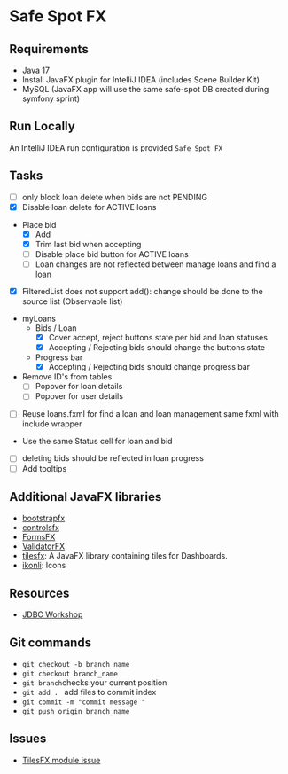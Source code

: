 # Safe Spot FX
## Requirements
- Java 17
- Install JavaFX plugin for IntelliJ IDEA (includes Scene Builder Kit)
- MySQL (JavaFX app will use the same safe-spot DB created during symfony sprint)

## Run Locally
An IntelliJ IDEA run configuration is provided `Safe Spot FX`

## Tasks
- [ ] only block loan delete when bids are not PENDING 
- [X] Disable loan delete for ACTIVE loans
- Place bid
  - [x] Add
  - [X] Trim last bid when accepting
  - [ ] Disable place bid button for ACTIVE loans
  - [ ] Loan changes are not reflected between manage loans and find a loan
- [x] FilteredList does not support add(): change should be done to the source list (Observable list)
- myLoans
  - Bids / Loan
    - [X] Cover accept, reject buttons state per bid and loan statuses
    - [X] Accepting / Rejecting bids should change the buttons state
  - Progress bar
    - [X] Accepting / Rejecting bids should change progress bar
- Remove ID's from tables
  - [ ] Popover for loan details
  - [ ] Popover for user details
- [ ] Reuse loans.fxml for find a loan and loan management same fxml with include wrapper
- Use the same Status cell for loan and bid
- [ ] deleting bids should be reflected in loan progress
- [ ] Add tooltips

## Additional JavaFX libraries
- [bootstrapfx](https://github.com/kordamp/bootstrapfx)
- [controlsfx](https://controlsfx.github.io)
- [FormsFX](https://github.com/dlsc-software-consulting-gmbh/FormsFX/)
- [ValidatorFX](https://github.com/effad/ValidatorFX)
- [tilesfx](https://github.com/HanSolo/tilesfx): A JavaFX library containing tiles for Dashboards.
- [ikonli](https://kordamp.org/ikonli/#_introduction): Icons
## Resources
- [JDBC Workshop](https://gitlab.com/mohamed.hosni.isi/workshopjdbc-3a)
## Git commands
- ``git checkout -b branch_name``
- ``git checkout branch_name``
- ``git branch``checks your current position
- ``git add . `` add files to commit index
- ``git commit -m "commit message " ``
- ``git push origin branch_name``

## Issues
- [TilesFX module issue](https://stackoverflow.com/questions/75250066/javafx-missing-eu-hansolo-module)